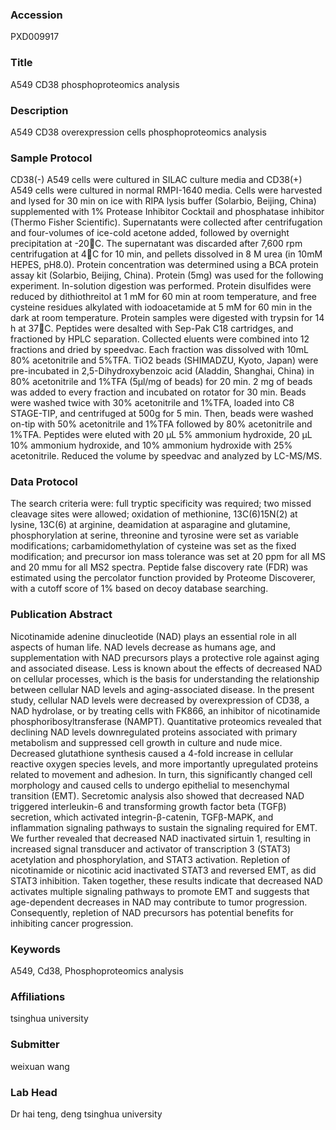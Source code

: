 ### Accession
PXD009917

### Title
A549 CD38 phosphoproteomics analysis

### Description
A549 CD38 overexpression cells phosphoproteomics analysis

### Sample Protocol
CD38(-) A549 cells were cultured in SILAC culture media and CD38(+) A549 cells were cultured in normal RMPI-1640 media. Cells were harvested and lysed for 30 min on ice with RIPA lysis buffer (Solarbio, Beijing, China) supplemented with 1% Protease Inhibitor Cocktail and phosphatase inhibitor (Thermo Fisher Scientific). Supernatants were collected after centrifugation and four-volumes of ice-cold acetone added, followed by overnight precipitation at -20C. The supernatant was discarded after 7,600 rpm centrifugation at 4C for 10 min, and pellets dissolved in 8 M urea (in 10mM HEPES, pH8.0). Protein concentration was determined using a BCA protein assay kit (Solarbio, Beijing, China). Protein (5mg) was used for the following experiment. In-solution digestion was performed. Protein disulfides were reduced by dithiothreitol at 1 mM for 60 min at room temperature, and free cysteine residues alkylated with iodoacetamide at 5 mM for 60 min in the dark at room temperature. Protein samples were digested with trypsin for 14 h at 37C. Peptides were desalted with Sep-Pak C18 cartridges, and fractioned by HPLC separation. Collected eluents were combined into 12 fractions and dried by speedvac. Each fraction was dissolved with 10mL 80% acetonitrile and 5%TFA. TiO2 beads (SHIMADZU, Kyoto, Japan) were pre-incubated in 2,5-Dihydroxybenzoic acid (Aladdin, Shanghai, China) in 80% acetonitrile and 1%TFA (5μl/mg of beads) for 20 min. 2 mg of beads was added to every fraction and incubated on rotator for 30 min. Beads were washed twice with 30% acetonitrile and 1%TFA, loaded into C8 STAGE-TIP, and centrifuged at 500g for 5 min. Then, beads were washed on-tip with 50% acetonitrile and 1%TFA followed by 80% acetonitrile and 1%TFA. Peptides were eluted with 20 μL 5% ammonium hydroxide, 20 μL 10% ammonium hydroxide, and 10% ammonium hydroxide with 25% acetonitrile. Reduced the volume by speedvac and analyzed by LC-MS/MS.

### Data Protocol
The search criteria were: full tryptic specificity was required; two missed cleavage sites were allowed; oxidation of methionine, 13C(6)15N(2) at lysine, 13C(6) at arginine, deamidation at asparagine and glutamine, phosphorylation at serine, threonine and tyrosine were set as variable modifications; carbamidomethylation of cysteine was set as the fixed modification; and precursor ion mass tolerance was set at 20 ppm for all MS and 20 mmu for all MS2 spectra. Peptide false discovery rate (FDR) was estimated using the percolator function provided by Proteome Discoverer, with a cutoff score of 1% based on decoy database searching.

### Publication Abstract
Nicotinamide adenine dinucleotide (NAD) plays an essential role in all aspects of human life. NAD levels decrease as humans age, and supplementation with NAD precursors plays a protective role against aging and associated disease. Less is known about the effects of decreased NAD on cellular processes, which is the basis for understanding the relationship between cellular NAD levels and aging-associated disease. In the present study, cellular NAD levels were decreased by overexpression of CD38, a NAD hydrolase, or by treating cells with FK866, an inhibitor of nicotinamide phosphoribosyltransferase (NAMPT). Quantitative proteomics revealed that declining NAD levels downregulated proteins associated with primary metabolism and suppressed cell growth in culture and nude mice. Decreased glutathione synthesis caused a 4-fold increase in cellular reactive oxygen species levels, and more importantly upregulated proteins related to movement and adhesion. In turn, this significantly changed cell morphology and caused cells to undergo epithelial to mesenchymal transition (EMT). Secretomic analysis also showed that decreased NAD triggered interleukin-6 and transforming growth factor beta (TGF&#x3b2;) secretion, which activated integrin-&#x3b2;-catenin, TGF&#x3b2;-MAPK, and inflammation signaling pathways to sustain the signaling required for EMT. We further revealed that decreased NAD inactivated sirtuin 1, resulting in increased signal transducer and activator of transcription 3 (STAT3) acetylation and phosphorylation, and STAT3 activation. Repletion of nicotinamide or nicotinic acid inactivated STAT3 and reversed EMT, as did STAT3 inhibition. Taken together, these results indicate that decreased NAD activates multiple signaling pathways to promote EMT and suggests that age-dependent decreases in NAD may contribute to tumor progression. Consequently, repletion of NAD precursors has potential benefits for inhibiting cancer progression.

### Keywords
A549, Cd38, Phosphoproteomics analysis

### Affiliations
tsinghua university

### Submitter
weixuan wang

### Lab Head
Dr hai teng, deng
tsinghua university



